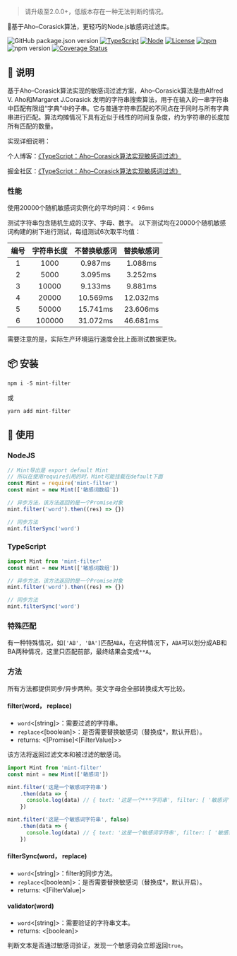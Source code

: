 #

> 请升级至2.0.0+，低版本存在一种无法判断的情况。

🚀基于Aho–Corasick算法，更轻巧的Node.js敏感词过滤库。

![GitHub package.json version](https://img.shields.io/github/package-json/v/ZhelinCheng/mint-filter.svg)
[![TypeScript](https://img.shields.io/badge/TypeScript-%3E%3D3.0-green.svg)](https://www.typescriptlang.org/)
[![Node](https://img.shields.io/badge/Node.js-%3E%3D7.6.0-green.svg)](https://nodejs.org/en/)
[![License](https://img.shields.io/github/license/ZhelinCheng/mint-filter.svg)](https://github.com/ZhelinCheng/mint-filter/blob/master/LICENSE)
[![npm](https://img.shields.io/npm/dm/mint-filter.svg)](https://www.npmjs.com/package/mint-filter)
![npm version](https://img.shields.io/npm/v/mint-filter.svg?style=flat-square)
[![Coverage Status](https://coveralls.io/repos/github/ZhelinCheng/mint-filter/badge.svg?branch=master)](https://coveralls.io/github/ZhelinCheng/mint-filter?branch=master)

## 🎇 说明

基于Aho–Corasick算法实现的敏感词过滤方案，Aho–Corasick算法是由Alfred V. Aho和Margaret J.Corasick 发明的字符串搜索算法，用于在输入的一串字符串中匹配有限组“字典”中的子串。它与普通字符串匹配的不同点在于同时与所有字典串进行匹配。算法均摊情况下具有近似于线性的时间复杂度，约为字符串的长度加所有匹配的数量。

实现详细说明：

个人博客：[《TypeScript：Aho–Corasick算法实现敏感词过滤》](https://zhelin.me/post/47627553bd09576fbdeafc11dc93bfbf/)

掘金社区：[《TypeScript：Aho–Corasick算法实现敏感词过滤》](https://juejin.im/post/5cfa6bb6f265da1b8a4f0ed8)

### 性能

使用20000个随机敏感词实例化的平均时间：< 96ms

测试字符串包含随机生成的汉字、字母、数字。
以下测试均在20000个随机敏感词构建的树下进行测试，每组测试6次取平均值：

| 编号         | 字符串长度        |  不替换敏感词  | 替换敏感词 |
| :--------:   | :-----:          | :----:        | :----:    |
| 1            | 1000             |   0.987ms     | 1.088ms   |
| 2            | 5000             |   3.095ms     | 3.252ms   |
| 3            | 10000            |   9.133ms     | 9.881ms   |
| 4            | 20000            |   10.569ms    | 12.032ms  |
| 5            | 50000            |   15.741ms    | 23.606ms  |
| 6            | 100000           |   31.072ms    | 46.681ms  |

需要注意的是，实际生产环境运行速度会比上面测试数据更快。

## 📦 安装

```javascript
npm i -S mint-filter
```

或

```javascript
yarn add mint-filter
```

## 🎉 使用

### NodeJS

```javascript
// Mint导出是 export default Mint
// 所以在使用require引用的时，Mint可能挂载在default下面
const Mint = require('mint-filter')
const mint = new Mint(['敏感词数组'])

// 异步方法，该方法返回的是一个Promise对象
mint.filter('word').then((res) => {})

// 同步方法
mint.filterSync('word')
```

### TypeScript

```typescript
import Mint from 'mint-filter'
const mint = new Mint(['敏感词数组'])

// 异步方法，该方法返回的是一个Promise对象
mint.filter('word').then((res) => {})

// 同步方法
mint.filterSync('word')
```

### 特殊匹配

有一种特殊情况，如`['AB', 'BA']`匹配`ABA`，在这种情况下，`ABA`可以划分成AB和BA两种情况，这里只匹配前部，最终结果会变成`**A`。

### 方法

所有方法都提供同步/异步两种。英文字母会全部转换成大写比较。

#### filter(word， replace)

- `word`<[string]>：需要过滤的字符串。
- `replace`<[boolean]>：是否需要替换敏感词（替换成*，默认开启）。
- returns: <[Promise]<[FilterValue]>>

该方法将返回过滤文本和被过滤的敏感词。

```typescript
import Mint from 'mint-filter'
const mint = new Mint(['敏感词'])

mint.filter('这是一个敏感词字符串')
    .then(data => {
      console.log(data) // { text: '这是一个***字符串', filter: [ '敏感词' ], pass: false }
    })

mint.filter('这是一个敏感词字符串', false)
    .then(data => {
      console.log(data) // { text: '这是一个敏感词字符串', filter: [ '敏感词' ], pass: false }
    })
```

#### filterSync(word， replace)

- `word`<[string]>：filter的同步方法。
- `replace`<[boolean]>：是否需要替换敏感词（替换成*，默认开启）。
- returns: <[FilterValue]>

<!-- #### every(word)

- `word`<[string]>：需要验证的字符串文本。
- returns: <[Promise]<[boolean]>>

判断文本是否通过敏感词验证，发现敏感词立即返回`false`，为`true`表示通过验证，没有敏感词。该方法是一个异步方法，将会返回一个Promise对象。

```typescript
import Mint from 'mint-filter'
const mint = new Mint(['敏感词'])

mint.every('这是一个敏感词字符串')
    .then(data => {
      console.log(data) // true
    })
``` -->

#### validator(word)

- `word`<[string]>：需要验证的字符串文本。
- returns: <[boolean]>

判断文本是否通过敏感词验证，发现一个敏感词会立即返回`true`。
